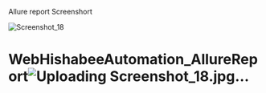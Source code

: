 Allure report Screenshort


![Screenshot_18](https://github.com/sabbir72/WebHishabeeAutomation_AllureReport/assets/73008358/279f3000-95f0-449a-9033-c60f3e0846dd)

# WebHishabeeAutomation_AllureReport![Uploading Screenshot_18.jpg…]()
